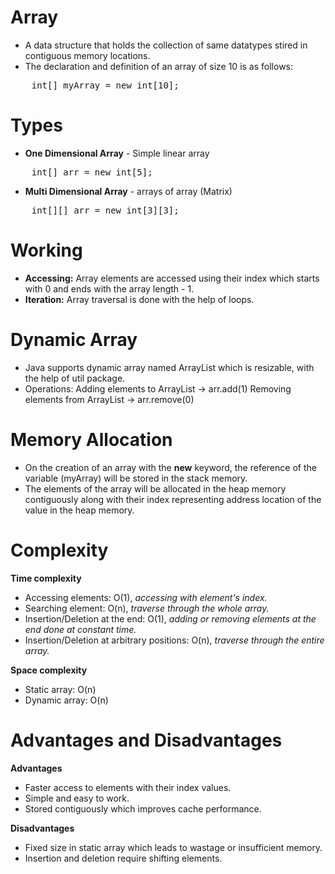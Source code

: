 # Array

- A data structure that holds the collection of same datatypes stired in contiguous memory locations.
- The declaration and definition of an array of size 10 is as follows: 

<pre>
    int[] myArray = new int[10];
</pre>

# Types

- **One Dimensional Array** - Simple linear array
<pre>
    int[] arr = new int[5];
</pre>
- **Multi Dimensional Array** - arrays of array (Matrix)
<pre>
    int[][] arr = new int[3][3];
</pre>

# Working

- **Accessing:** Array elements are accessed using their index which starts with 0 and ends with the array length - 1.
- **Iteration:** Array traversal is done with the help of loops.

# Dynamic Array

- Java supports dynamic array named ArrayList which is resizable, with the help of util package.
- Operations: 
    Adding elements to ArrayList -> arr.add(1)
    Removing elements from ArrayList -> arr.remove(0)

# Memory Allocation

- On the creation of an array with the **new** keyword, the reference of the variable (myArray) will be stored in the stack memory. 
- The elements of the array will be allocated in the heap memory contiguously along with their index representing address location of the value in the heap memory.

# Complexity 

**Time complexity**
- Accessing elements: O(1), <em>accessing with element's index.</em>
- Searching element: O(n), <em>traverse through the whole array.</em>
- Insertion/Deletion at the end: O(1), <em>adding or removing elements at the end done at constant time.</em>
- Insertion/Deletion at arbitrary positions: O(n), <em>traverse through the entire array.</em>

**Space complexity**
- Static array: O(n)
- Dynamic array: O(n)

# Advantages and Disadvantages

**Advantages**
- Faster access to elements with their index values.
- Simple and easy to work.
- Stored contiguously which improves cache performance.

**Disadvantages**
- Fixed size in static array which leads to wastage or insufficient memory.
- Insertion and deletion require shifting elements.
